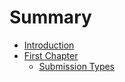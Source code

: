 # Summary

* [Introduction](README.md)
* [First Chapter](submissions.md)
   * [Submission Types](submission_types.md)

